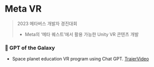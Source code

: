 # Meta VR
> 2023 메타버스 개발자 경진대회
> - Meta의 ‘메타 퀘스트’에서 활용 가능한 Unity VR 콘텐츠 개발

### 🌌 GPT of the Galaxy
- Space planet education VR program using Chat GPT.
[TraierVideo](https://youtu.be/4cV1wRvDHvM?feature=shared)
